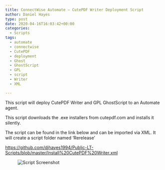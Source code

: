 ```yaml
---
title: ConnectWise Automate – CutePDF Writer Deployment Script
author: Daniel Hayes
type: post
date: 2020-04-16T16:03:42+00:00
categories:
  - Scripts
tags:
  - automate
  - connectwise
  - CutePDF
  - deployment
  - Ghost
  - GhostScript
  - GPL
  - script
  - Writer
  - XML

---
```

 

This script will deploy CutePDF Writer and GPL GhostScript to an Automate agent.

This script downloads the .exe installers from cutepdf.com and installs it silently. 

The script can be found in the link below and can be imported via XML. It will create a script folder named ‘Rerelease’

<https://github.com/djhayes1994/Public-LT-Scripts/blob/master/Install%20CutePDF%20Writer.xml><figure class="wp-block-image size-large">

![Script Screenshot](/cutepdfscript.png)